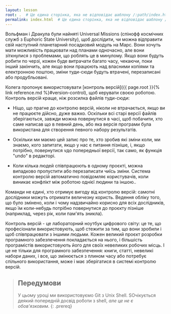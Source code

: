 ```yaml
---
layout: lesson
root: .  # Це єдина сторінка, яка не відповідає шаблону /:path/index.html
permalink: index.html  # Це єдина сторінка, яка не відповідає шаблону /:path/index.html
---
```


Вольфман і Дракула були найняті Universal Missions (спінофф
космічних служб з Euphoric State University), щоб дослідити, чи 
можна відправити свій наступний планетарний посадковий модуль на Марс. Вони хочуть мати
можливість працювати над планами одночасно, але вони зіткнулися з проблемами, що роблять
це в минулому. Якщо вони будуть робити по черзі, кожен буде
витрачати багато часу, чекаючи, поки інший закінчить, але якщо вони працюють над
власними копіями та електронною поштою, зміни туди-сюди будуть втрачені, перезаписані
або продубльовані.

Колега пропонує використовувати [контроль версій]({{ page.root }}{% link reference.md %}#version-control), щоб 
керувати своєю роботою. Контроль версій краще, ніж розсилка файлів туди-сюди:

*   Ніщо, що прагне до контролю версій, ніколи не втрачається, якщо
    ви не працюєте дійсно, дуже важко. Оскільки всі старі версії файлів
    зберігаються, завжди можна повернутися в часі, щоб побачити, хто
    саме написав що в певний день, або яка версія програми була використана
    для створення певного набору результатів.

*   Оскільки ми маємо цей запис про те, хто зробив які зміни коли, ми знаємо, кого запитати,
    якщо у нас є питання пізніше, і, якщо потрібно, повернутися 
    vдо попередньої версії, так само, як функція "undo" в редакторі.

*   Коли кілька людей співпрацюють в одному проєкті, можна випадково
    пропустити або перезаписати чиїсь зміни. Система контролю версій
    автоматично повідомляє користувачів, коли виникає конфлікт між роботою
    однієї людини та іншою..

Команди не єдині, хто отримує вигоду від контролю версій: самотні
дослідники можуть отримати величезну користь. Ведення обліку
того, що було змінено, коли і чому надзвичайно корисно для всіх дослідників, якщо їм
коли-небудь потрібно повернутися до проєкту пізніше (наприклад, через рік,
коли пам'ять зникла).

Контроль версій - це лабораторний ноутбук цифрового світу: це те, що
професіонали використовують, щоб стежити за тим, що вони зробили і щоб
співпрацювати з іншими людьми. Кожен великий проєкт розробки
програмного забезпечення покладається на нього, і більшість програмістів використовують його для
своїх невеликих робочих місць. І це не тільки для програмного забезпечення: книги, статті, невеликі набори даних, і 
все, що змінюється з плином часу або потребує спільного використання,
може і має зберігатися в системі контролю версій.

> ## Передумови
>
> У цьому уроці ми використовуємо Git з Unix Shell.
> SОчікується деякий попередній досвід роботи з shell,
> *але це не є обов'язковим*.
{: .prereq}

